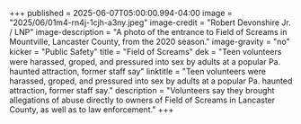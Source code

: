 +++
published = 2025-06-07T05:00:00.994-04:00
image = "2025/06/01m4-rn4j-1cjh-a3ny.jpeg"
image-credit = "Robert Devonshire Jr. / LNP"
image-description = "A photo of the entrance to Field of Screams in Mountville, Lancaster County, from the 2020 season."
image-gravity = "no"
kicker = "Public Safety"
title = "Field ᴏf Screams"
dek = "Teen volunteers were harassed, groped, and pressured into sex by adults at a popular Pa. haunted attraction, former staff say"
linktitle = "Teen volunteers were harassed, groped, and pressured into sex by adults at a popular Pa. haunted attraction, former staff say."
description = "Volunteers say they brought allegations of abuse directly to owners of Field of Screams in Lancaster County, as well as to law enforcement."
+++
